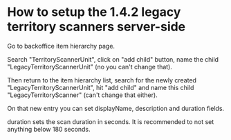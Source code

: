 # How to setup the 1.4.2 legacy territory scanners server-side

Go to backoffice item hierarchy page.

Search "TerritoryScannerUnit", click on "add child" button, name the child
"LegacyTerritoryScannerUnit" (no you can't change that).

Then return to the item hierarchy list, search for the newly created "LegacyTerritoryScannerUnit",
hit "add child" and name this child "LegacyTerritoryScanner" (can't change that either).

On that new entry you can set displayName, description and duration fields.

duration sets the scan duration in seconds. It is recommended to
not set anything below 180 seconds.
